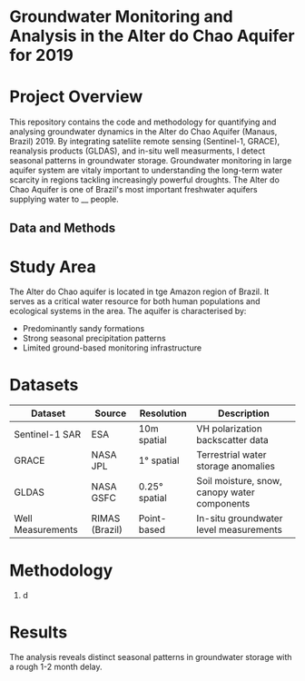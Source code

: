 # Groundwater Monitoring and Analysis in the Alter do Chao Aquifer for 2019

# Project Overview
This repository contains the code and methodology for quantifying and analysing groundwater dynamics in the Alter do Chao Aquifer (Manaus, Brazil) 2019. By integrating sateliite remote sensing (Sentinel-1, GRACE), reanalysis products (GLDAS), and in-situ well measurments, I detect seasonal patterns in groundwater storage. 
Groundwater monitoring in large aquifer system are vitaly important to understanding the long-term water scarcity in regions tackling increasingly powerful droughts. The Alter do Chao Aquifer is one of Brazil's most important freshwater aquifers supplying water to __ people. 

## Data and Methods
# Study Area
The Alter do Chao aquifer is located in tge Amazon region of Brazil. It serves as a critical water resource for both human populations and ecological systems in the area. The aquifer is characterised by:
- Predominantly sandy formations
- Strong seasonal precipitation patterns
- Limited ground-based monitoring infrastructure

# Datasets
| Dataset | Source | Resolution | Description |
| --- | --- | --- | --- |
| Sentinel-1 SAR | ESA | 10m spatial  | VH polarization backscatter data |
| GRACE | NASA JPL | 1° spatial  | Terrestrial water storage anomalies |
| GLDAS | NASA GSFC | 0.25° spatial  | Soil moisture, snow, canopy water components |
| Well Measurements | RIMAS (Brazil) | Point-based  | In-situ groundwater level measurements |

# Methodology
1. d










# Results
The analysis reveals distinct seasonal patterns in groundwater storage with a rough 1-2 month delay. 


